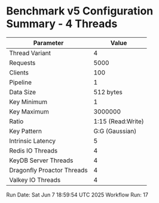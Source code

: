# Benchmark v5 Configuration Summary - 4 Threads

| Parameter | Value |
|-----------|-------|
| Thread Variant | 4 |
| Requests | 5000 |
| Clients | 100 |
| Pipeline | 1 |
| Data Size | 512 bytes |
| Key Minimum | 1 |
| Key Maximum | 3000000 |
| Ratio | 1:15 (Read:Write) |
| Key Pattern | G:G (Gaussian) |
| Intrinsic Latency | 5 |
| Redis IO Threads | 4 |
| KeyDB Server Threads | 4 |
| Dragonfly Proactor Threads | 4 |
| Valkey IO Threads | 4 |

Run Date: Sat Jun  7 18:59:54 UTC 2025
Workflow Run: 17
